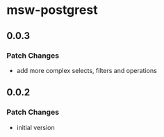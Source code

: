 # msw-postgrest

## 0.0.3

### Patch Changes

- add more complex selects, filters and operations

## 0.0.2

### Patch Changes

- initial version

